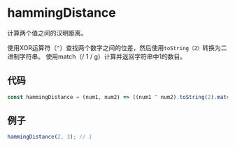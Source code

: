 # hammingDistance

计算两个值之间的汉明距离。

使用XOR运算符（`^`）查找两个数字之间的位差，然后使用`toString（2）`转换为二进制字符串。
使用match（/ 1 / g）计算并返回字符串中1的数目。

## 代码

```js
const hammingDistance = (num1, num2) => ((num1 ^ num2).toString(2).match(/1/g) || '').length;
```

## 例子

```js
hammingDistance(2, 3); // 1
```
